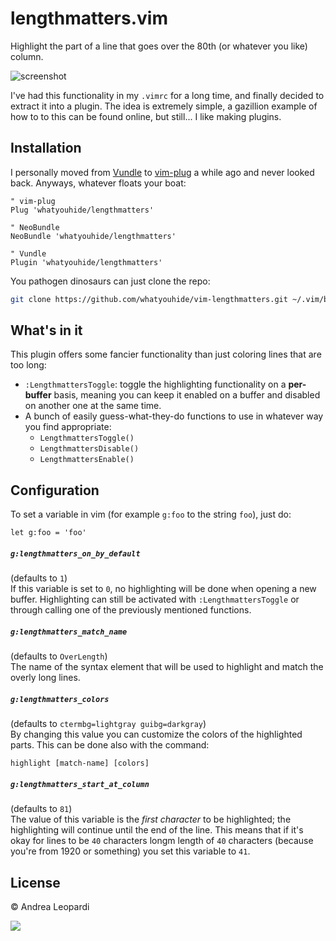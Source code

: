 # lengthmatters.vim

Highlight the part of a line that goes over the 80th (or whatever you like)
column.

![screenshot][screenshot]

I've had this functionality in my `.vimrc` for a long time, and finally decided
to extract it into a plugin. The idea is extremely simple, a gazillion example
of how to to this can be found online, but still... I like making plugins.

## Installation

I personally moved from [Vundle][vundle] to [vim-plug][vim-plug] a while ago and
never looked back. Anyways, whatever floats your boat:

``` viml
" vim-plug
Plug 'whatyouhide/lengthmatters'

" NeoBundle
NeoBundle 'whatyouhide/lengthmatters'

" Vundle
Plugin 'whatyouhide/lengthmatters'
```

You pathogen dinosaurs can just clone the repo:

``` bash
git clone https://github.com/whatyouhide/vim-lengthmatters.git ~/.vim/bundle
```


## What's in it

This plugin offers some fancier functionality than just coloring lines that are
too long:

- `:LengthmattersToggle`: toggle the highlighting functionality on a
    **per-buffer** basis, meaning you can keep it enabled on a buffer and
    disabled on another one at the same time.
- A bunch of easily guess-what-they-do functions to use in whatever way you find
    appropriate:
    * `LengthmattersToggle()`
    * `LengthmattersDisable()`
    * `LengthmattersEnable()`

## Configuration

To set a variable in vim (for example `g:foo` to the string `foo`), just do:

``` viml
let g:foo = 'foo'
```

##### `g:lengthmatters_on_by_default`

(defaults to `1`)  
If this variable is set to `0`, no highlighting will be done when opening a new
buffer. Highlighting can still be activated with `:LengthmattersToggle` or
through calling one of the previously mentioned functions.

##### `g:lengthmatters_match_name`

(defaults to `OverLength`)  
The name of the syntax element that will be used to highlight and match the
overly long lines.

##### `g:lengthmatters_colors`

(defaults to `ctermbg=lightgray guibg=darkgray`)  
By changing this value you can customize the colors of the highlighted parts.
This can be done also with the command:

``` viml
highlight [match-name] [colors]
```

##### `g:lengthmatters_start_at_column`

(defaults to `81`)  
The value of this variable is the *first character* to be highlighted; the
highlighting will continue until the end of the line. This means that if it's
okay for lines to be `40` characters longm length of `40` characters (because
you're from 1920 or something) you set this variable to `41`.


## License

&copy; Andrea Leopardi

[![][wtfpl-logo]][wtfpl]

[vundle]: https://github.com/gmarik/Vundle.vim
[vim-plug]: https://github.com/junegunn/vim-plug
[wtfpl]: http://www.wtfpl.net/
[wtfpl-logo]: http://www.wtfpl.net/wp-content/uploads/2012/12/logo-220x1601.png
[screenshot]: http://i.imgur.com/7lQRyRY.png "A screenshot of the plugin"
